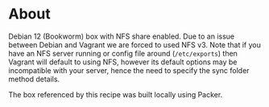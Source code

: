 # About

Debian 12 (Bookworm) box with NFS share enabled. Due to an issue between Debian and Vagrant we are forced to used NFS v3.
Note that if you have an NFS server running or config file around (`/etc/exports`) then Vagrant will default to using NFS, however its default options may be incompatible with your server, hence the need to specify the sync folder method details.

The box referenced by this recipe was built locally using Packer.

